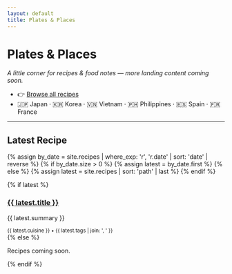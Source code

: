 ```yaml
---
layout: default
title: Plates & Places
---
```


# Plates & Places

_A little corner for recipes & food notes — more landing content coming soon._

- 👉 <a href="/recipes/">Browse all recipes</a>
- 🇯🇵 Japan · 🇰🇷 Korea · 🇻🇳 Vietnam · 🇵🇭 Philippines · 🇪🇸 Spain · 🇫🇷 France

---

## Latest Recipe

{% assign by_date = site.recipes | where_exp: 'r', 'r.date' | sort: 'date' | reverse %}
{% if by_date.size > 0 %}
  {% assign latest = by_date.first %}
{% else %}
  {% assign latest = site.recipes | sort: 'path' | last %}
{% endif %}

{% if latest %}
<div class="card">
  <h3><a href="{{ latest.url }}">{{ latest.title }}</a></h3>
  <p>{{ latest.summary }}</p>
  <small>{{ latest.cuisine }} • {{ latest.tags | join: ', ' }}</small>
</div>
{% else %}
<p>Recipes coming soon.</p>
{% endif %}

